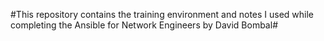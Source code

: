 #This repository contains the training environment and notes I used while completing the Ansible for Network Engineers by David Bombal#

